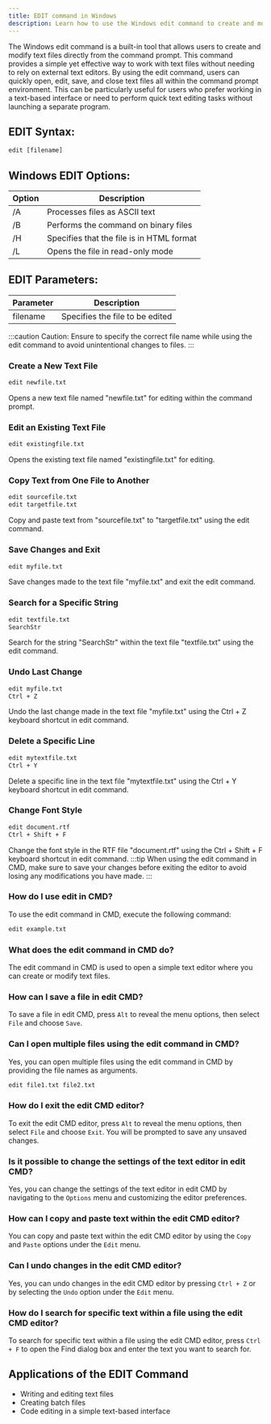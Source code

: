 ```yaml
---
title: EDIT command in Windows
description: Learn how to use the Windows edit command to create and modify text files directly from the command prompt.
---
```


The Windows edit command is a built-in tool that allows users to create and modify text files directly from the command prompt. This command provides a simple yet effective way to work with text files without needing to rely on external text editors. By using the edit command, users can quickly open, edit, save, and close text files all within the command prompt environment. This can be particularly useful for users who prefer working in a text-based interface or need to perform quick text editing tasks without launching a separate program.

## EDIT Syntax:
```cmd
edit [filename]
```

## Windows EDIT Options:
| Option      | Description                      |
|-------------|----------------------------------|
| /A          | Processes files as ASCII text     |
| /B          | Performs the command on binary files      |
| /H          | Specifies that the file is in HTML format |
| /L          | Opens the file in read-only mode    |

## EDIT Parameters:
| Parameter   | Description                      |
|-------------|----------------------------------|
| filename    | Specifies the file to be edited  |

:::caution
Caution: Ensure to specify the correct file name while using the edit command to avoid unintentional changes to files.
:::
### Create a New Text File
```cmd
edit newfile.txt
```
Opens a new text file named "newfile.txt" for editing within the command prompt.

### Edit an Existing Text File
```cmd
edit existingfile.txt
```
Opens the existing text file named "existingfile.txt" for editing.

### Copy Text from One File to Another
```cmd
edit sourcefile.txt
edit targetfile.txt
```
Copy and paste text from "sourcefile.txt" to "targetfile.txt" using the edit command.

### Save Changes and Exit
```cmd
edit myfile.txt
```
Save changes made to the text file "myfile.txt" and exit the edit command.

### Search for a Specific String
```cmd
edit textfile.txt
SearchStr
```
Search for the string "SearchStr" within the text file "textfile.txt" using the edit command.

### Undo Last Change
```cmd
edit myfile.txt
Ctrl + Z
```
Undo the last change made in the text file "myfile.txt" using the Ctrl + Z keyboard shortcut in edit command.

### Delete a Specific Line
```cmd
edit mytextfile.txt
Ctrl + Y
```
Delete a specific line in the text file "mytextfile.txt" using the Ctrl + Y keyboard shortcut in edit command.

### Change Font Style
```cmd
edit document.rtf
Ctrl + Shift + F
```
Change the font style in the RTF file "document.rtf" using the Ctrl + Shift + F keyboard shortcut in edit command.
:::tip
When using the edit command in CMD, make sure to save your changes before exiting the editor to avoid losing any modifications you have made.
:::

### How do I use edit in CMD?
To use the edit command in CMD, execute the following command:
```cmd
edit example.txt
```

### What does the edit command in CMD do?
The edit command in CMD is used to open a simple text editor where you can create or modify text files.

### How can I save a file in edit CMD?
To save a file in edit CMD, press `Alt` to reveal the menu options, then select `File` and choose `Save`.

### Can I open multiple files using the edit command in CMD?
Yes, you can open multiple files using the edit command in CMD by providing the file names as arguments.
```cmd
edit file1.txt file2.txt
```

### How do I exit the edit CMD editor?
To exit the edit CMD editor, press `Alt` to reveal the menu options, then select `File` and choose `Exit`. You will be prompted to save any unsaved changes.

### Is it possible to change the settings of the text editor in edit CMD?
Yes, you can change the settings of the text editor in edit CMD by navigating to the `Options` menu and customizing the editor preferences.

### How can I copy and paste text within the edit CMD editor?
You can copy and paste text within the edit CMD editor by using the `Copy` and `Paste` options under the `Edit` menu.

### Can I undo changes in the edit CMD editor?
Yes, you can undo changes in the edit CMD editor by pressing `Ctrl + Z` or by selecting the `Undo` option under the `Edit` menu.

### How do I search for specific text within a file using the edit CMD editor?
To search for specific text within a file using the edit CMD editor, press `Ctrl + F` to open the Find dialog box and enter the text you want to search for.

## Applications of the EDIT Command

- Writing and editing text files
- Creating batch files
- Code editing in a simple text-based interface
